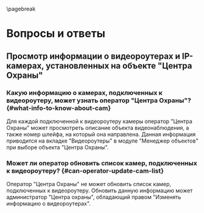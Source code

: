 \pagebreak

# Вопросы и ответы

## Просмотр информации о видеороутерах и IP-камерах, установленных на объекте "Центра Охраны"

### Какую информацию о камерах, подключенных к видеороутеру, может узнать оператор "Центра Охраны"? {#what-info-to-know-about-cam}

Для каждой подключенной к видеороутеру камеры оператор "Центра Охраны" может просмотреть описание объекта видеонаблюдения, а также номер шлейфа, на который она направлена. Данная информация приводится на вкладке "Видеороутеры" в модуле "Менеджер объектов" при выборе объекта "Центра Охраны".

### Может ли оператор обновить список камер, подключенных к видеороутеру? {#can-operator-update-cam-list}

Оператор "Центра Охраны" не может обновить список камер, подключенных к видеороутеру. Обновить данную информацию может администратор "Центра охраны", обладающий правом "Изменять информацию о видеороутерах".